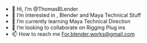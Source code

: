 - 👋 Hi, I’m @ThomasBLender
- 👀 I’m interested in , Blender and Maya Technical Stuff
- 🌱 I’m currently learning Maya Technical Direction
- 💞️ I’m looking to collaborate on Rigging Plug ins
- 📫 How to reach me For.blender.works@gmail.com

<!---
ThomasBLender/ThomasBLender is a ✨ special ✨ repository because its `README.md` (this file) appears on your GitHub profile.
You can click the Preview link to take a look at your changes.
--->
